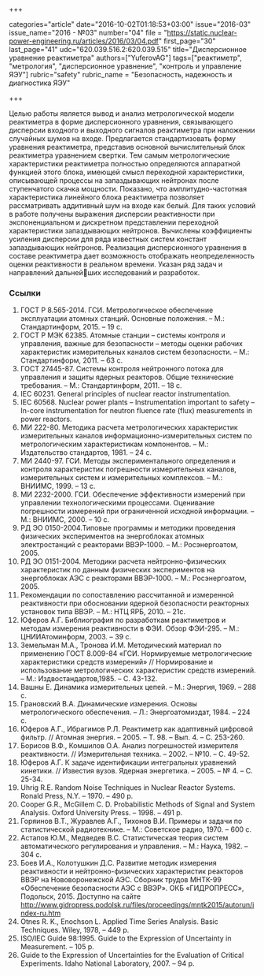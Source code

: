 +++

categories="article"
date="2016-10-02T01:18:53+03:00"
issue="2016-03"
issue_name="2016 - №03"
number="04"
file = "https://static.nuclear-power-engineering.ru/articles/2016/03/04.pdf"
first_page="30"
last_page="41"
udc="620.039.516.2:620.039.515"
title="Дисперсионное уравнение реактиметра"
authors=["YuferovAG"]
tags=["реактиметр", "метрология", "дисперсионное уравнение", "контроль и управление ЯЭУ"]
rubric="safety"
rubric_name = "Безопасность, надежность и диагностика ЯЭУ"

+++

Целью работы является вывод и анализ метрологической модели реактиметра в форме дисперсионного уравнения, связывающего дисперсии входного и выходного сигналов реактиметра при наложении случайных шумов на входе. 
Предлагается стандартизовать форму уравнения реактиметра, представив основной вычислительный блок реактиметра уравнением свертки. 
Тем самым метрологические характеристики реактиметра полностью определяются аппаратной функцией этого блока, имеющей смысл переходной характеристики, описывающей процессы на запаздывающих нейтронах после ступенчатого скачка мощности. 
Показано, что амплитудно-частотная характеристика линейного блока реактиметра позволяет рассматривать аддитивный шум на входе как белый.
Для таких условий в работе получены выражения дисперсии реактивности при экспоненциальном и дискретном представлении переходной характеристики запаздывающих нейтронов. 
Вычислены коэффициенты усиления дисперсии для ряда известных систем констант запаздывающих нейтронов. 
Реализация дисперсионного уравнения в составе реактиметра дает возможность отображать неопределенность оценки реактивности в реальном времени. Указан ряд задач и направлений дальнейших исследований и разработок.

### Ссылки

1. ГОСТ Р 8.565-2014. ГСИ. Метрологическое обеспечение эксплуатации атомных станций. Основные положения. – М.: Стандартинформ, 2015. – 19 с.
2. ГОСТ Р МЭК 62385. Атомные станции – системы контроля и управления, важные для безопасности – методы оценки рабочих характеристик измерительных каналов систем безопасности. – М.: Стандартинформ, 2011. – 63 с.
3. ГОСТ 27445-87. Системы контроля нейтронного потока для управления и защиты ядерных реакторов. Общие технические требования. – М.: Стандартинформ, 2011. – 18 с.
4. IEC 60231. General principles of nuclear reactor instrumentation.
5. IEC 60568. Nuclear power plants – Instrumentation important to safety – In-core instrumentation for neutron fluence rate (flux) measurements in power reactors.
6. МИ 222-80. Методика расчета метрологических характеристик измерительных каналов информационно-измерительных систем по метрологическим характеристикам компонентов. – М.: Издательство стандартов, 1981. – 24 с.
7. МИ 2440-97. ГСИ. Методы экспериментального определения и контроля характеристик погрешности измерительных каналов, измерительных систем и измерительных комплексов. – М.: ВНИИМС, 1999. – 13 с.
8. МИ 2232-2000. ГСИ. Обеспечение эффективности измерений при управлении технологическими процессами. Оценивание погрешности измерений при ограниченной исходной информации. –М.: ВНИИМС, 2000. – 10 с.
9. РД ЭО 0150-2004.Типовые программы и методики проведения физических экспериментов на энергоблоках атомных электростанций с реакторами ВВЭР-1000. – М.: Росэнергоатом, 2005.
10. РД ЭО 0151-2004. Методики расчета нейтронно-физических характеристик по данным физических экспериментов на энергоблоках АЭС с реакторами ВВЭР-1000. – М.: Росэнергоатом, 2005.
11. Рекомендации по сопоставлению рассчитанной и измеренной реактивности при обосновании ядерной безопасности реакторных установок типа ВВЭР. – М.: НТЦ ЯРБ, 2010. – 21с.
12. Юферов А.Г. Библиография по разработкам реактиметров и методам измерения реактивности в ФЭИ. Обзор ФЭИ-295. – М.: ЦНИИАтоминформ, 2003. – 39 с.
13. Земельман М.А., Тронова И.М. Методический материал по применению ГОСТ 8.009-84 «ГСИ. Нормируемые метрологические характеристики средств измерений» // Нормирование и использование метрологических характеристик средств измерений. – М.: Издвостандартов,1985. – С. 43-132.
14. Вашны Е. Динамика измерительных цепей. – М.: Энергия, 1969. – 288 с.
15. Грановский В.А. Динамические измерения. Основы метрологического обеспечения. – Л.: Энергоатомиздат, 1984. – 224 с.
16. Юферов А.Г., Ибрагимов Р.Л. Реактиметр как адаптивный цифровой фильтр. // Атомная энергия. – 2005. – Т. 98. – Вып. 4. – С. 253-260.
17. Борисов В.Ф., Комшилов О.А. Анализ погрешностей измерителя реактивности. // Измерительная техника. – 2002. – №10. – С. 49-52.
18. Юферов А.Г. К задаче идентификации интегральных уравнений кинетики. // Известия вузов. Ядерная энергетика. – 2005. – № 4. – С. 25-34.
19. Uhrig R.E. Random Noise Techniques in Nuclear Reactor Systems. Ronald Press, N.Y. – 1970. – 490 p.
20. Cooper G.R., McGillem C. D. Probabilistic Methods of Signal and System Analysis. Oxford University Press. – 1998. – 491 p.
21. Горяинов В.Т., Журавлев А.Г., Тихонов В.И. Примеры и задачи по статистической радиотехнике. – М.: Советское радио, 1970. – 600 с.
22. Астапов Ю.М., Медведев В.С. Статистическая теория систем автоматического регулирования и управления. – М.: Наука, 1982. – 304 с.
23. Боев И.А., Колотушкин Д.С. Развитие методик измерения реактивности и нейтронно-физических характеристик реакторов ВВЭР на Нововоронежской АЭС. Сборник трудов МНТК-99 «Обеспечение безопасности АЭС с ВВЭР». ОКБ «ГИДРОПРЕСС», Подольск, 2015. Доступно на сайте http://www.gidropress.podolsk.ru/files/proceedings/mntk2015/autorun/index-ru.htm
24. Otnes R. K., Enochson L. Applied Time Series Analysis. Basic Techniques. Wiley, 1978, – 449 p.
25. ISO/IEC Guide 98:1995. Guide to the Expression of Uncertainty in Measurement. – 105 p.
26. Guide to the Expression of Uncertainties for the Evaluation of Critical Experiments. Idaho National Laboratory, 2007. – 94 p.
